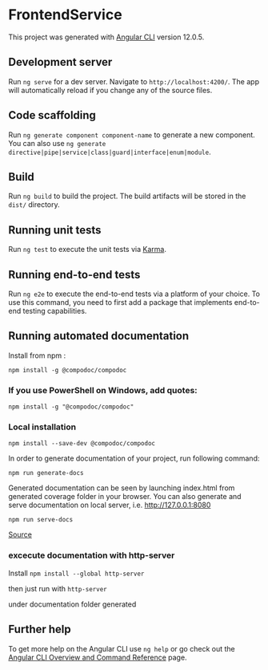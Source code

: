 # FrontendService

This project was generated with [Angular CLI](https://github.com/angular/angular-cli) version 12.0.5.

## Development server

Run `ng serve` for a dev server. Navigate to `http://localhost:4200/`. The app will automatically reload if you change any of the source files.

## Code scaffolding

Run `ng generate component component-name` to generate a new component. You can also use `ng generate directive|pipe|service|class|guard|interface|enum|module`.

## Build

Run `ng build` to build the project. The build artifacts will be stored in the `dist/` directory.

## Running unit tests

Run `ng test` to execute the unit tests via [Karma](https://karma-runner.github.io).

## Running end-to-end tests

Run `ng e2e` to execute the end-to-end tests via a platform of your choice. To use this command, you need to first add a package that implements end-to-end testing capabilities.

## Running automated documentation

Install from npm :

`npm install -g @compodoc/compodoc`

### If you use PowerShell on Windows, add quotes:

`npm install -g "@compodoc/compodoc"`

### Local installation

`npm install --save-dev @compodoc/compodoc`

In order to generate documentation of your project, run following command:

`npm run generate-docs`

Generated documentation can be seen by launching index.html from generated coverage folder in your browser. You can also generate and serve documentation on local server, i.e. http://127.0.0.1:8080

`npm run serve-docs`

[Source](https://medium.com/learnwithrahul/automated-documentation-for-your-typescript-angular-projects-35746aa0ad5e)

### excecute documentation with http-server

Install 
`npm install --global http-server`

then just run with
`http-server`

under documentation folder generated

## Further help

To get more help on the Angular CLI use `ng help` or go check out the [Angular CLI Overview and Command Reference](https://angular.io/cli) page.
